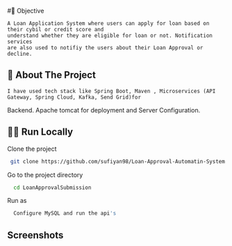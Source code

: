 
#📌 Objective

    A Loan Application System where users can apply for loan based on their cybil or credit score and
    understand whether they are eligible for loan or not. Notification services
    are also used to notifiy the users about their Loan Approval or decline.
    

## 📝 About The Project

    I have used tech stack like Spring Boot, Maven , Microservices (API Gateway, Spring Cloud, Kafka, Send Grid)for 
Backend. Apache tomcat 
    for deployment and Server Configuration.
## 🏃‍♂️ Run Locally

Clone the project

```bash
 git clone https://github.com/sufiyan98/Loan-Approval-Automatin-System.git
```

Go to the project directory

```bash
  cd LoanApprovalSubmission
```
Run as

```bash
  Configure MySQL and run the api's
```


## Screenshots
